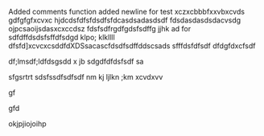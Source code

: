 Added comments function
added newline for test
xczxcbbbfxxvbxcvds
gdfgfgfxcvxc
hjdcdsfdfsfdsdfsfdcasdsadasdsdf
fdsdasdasdsdacvsdg  ojpcsaoijsdasxcxccdsz
fdsfsdfrgdfgdsfsdffg jjhk
ad for sdfdffdsdsfsffdfsdgd  klpo;  klkllll
dfsfd]xcvcxcsddfdXDSsacascfdsdfsdffddscsads
sfffdsfdfsdf
dfdgfdxcfsdf

df;lmsdf;ldfdsgsdd
x jb
sdgdfdfdsfsdf
sa

sfgsrtrt
sdsfssdfsdfsdf
nm kj  ljlkn ;km
xcvdxvv

gf

gfd



okjpjiojoihp
